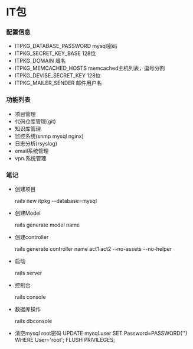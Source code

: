 IT包
=====

### 配置信息
 * ITPKG_DATABASE_PASSWORD mysql密码
 * ITPKG_SECRET_KEY_BASE 128位
 * ITPKG_DOMAIN 域名
 * ITPKG_MEMCACHED_HOSTS memcached主机列表，逗号分割
 * ITPKG_DEVISE_SECRET_KEY 128位
 * ITPKG_MAILER_SENDER 邮件用户名

### 功能列表

 * 项目管理
 * 代码仓库管理(git)
 * 知识库管理
 * 监控系统(snmp mysql nginx)
 * 日志分析(rsyslog)
 * email系统管理
 * vpn 系统管理

### 笔记

 * 创建项目

    rails new itpkg --database=mysql

 * 创建Model

    rails generate model name

 * 创建controller

   rails generate controller name act1 act2  --no-assets --no-helper

 * 启动

    rails server

 * 控制台

    rails console

 * 数据库操作

    rails dbconsole


 * 清空mysql root密码
    UPDATE mysql.user SET Password=PASSWORD('') WHERE User='root';
    FLUSH PRIVILEGES; 




